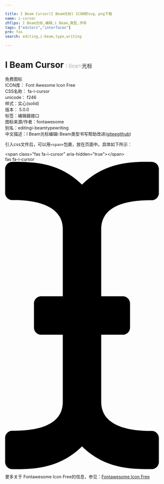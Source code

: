 ```yaml
---

title: I Beam Cursor(I Beam光标) ICON转svg、png下载
name: i-cursor
zhTips: I Beam光标,编辑,i Beam,类型,书写
tags: ["editors","interfaces"]
pre: fas
search: editing,i-beam,type,writing

---
```


# I Beam Cursor  <small style="font-size: 60%;font-weight: 100">I Beam光标</small>


<div class="detail-page">
<p>
<span><span class="badge-success badge">免费图标</span> </span>
<br/>
<span>
ICON库：
<span class="badge-secondary badge">Font Awesome Icon Free</span> 
</span>
<br/>
<span>
CSS名称：
<span class="badge-secondary badge">fa-i-cursor</span> 
</span>
<br/>
<span>
unicode：
<span class="badge-secondary badge">f246</span> 
<copy-btn content='f246' btn-title=""></copy-btn>
<copy-btn :content='String.fromCodePoint(parseInt("f246", 16))' btn-title="复制U"></copy-btn>
</span><br/><span>样式：<span class="badge-light badge">实心(solid)</span></span>
<br/>
<span>
版本：
<span class="badge-secondary badge">5.0.0</span> 
</span><br/><span>标签：<span class="badge-light badge"><router-link to="/tags/editors.html">编辑器</router-link></span><span class="badge-light badge"><router-link to="/tags/interfaces.html">接口</router-link></span></span>
<br/>
<span>图标来源/作者：<span class="badge-light badge">fontawesome</span></span> 
<br/>
<span>别名：<span class="badge-light badge">editing</span><span class="badge-light badge">i-beam</span><span class="badge-light badge">type</span><span class="badge-light badge">writing</span></span><br/><span class="zh-detail">中文描述：<span class="badge-primary badge">I Beam光标</span><span class="badge-primary badge">编辑</span><span class="badge-primary badge">i Beam</span><span class="badge-primary badge">类型</span><span class="badge-primary badge">书写</span><span class="help-link"><span>帮助改进</span>(<a href="https://gitee.com/liuwave/icon-helper/edit/master/json/fontawesome/solid/i-cursor.json" target="_blank" rel="noopener noreferrer">gitee</a><a href="https://github.com/liuwave/icon-helper/edit/master/json/fontawesome/solid/i-cursor.json" target="_blank" rel="noopener noreferrer">github</a></span>)</span><br/>
</p>
</div>
<div class="alert alert-dark">
  <i class="fas fa-i-cursor fa-xs"></i>
  <i class="fas fa-i-cursor fa-sm"></i>
  <i class="fas fa-i-cursor fa-lg"></i>
  <i class="fas fa-i-cursor fa-2x"></i>
  <i class="fas fa-i-cursor fa-3x"></i>
  <i class="fas fa-i-cursor fa-5x"></i>
  <i class="fas fa-i-cursor fa-7x"></i>
</div>
<div>
  <p>引入css文件后，可以用<code>&lt;span&gt;</code>包裹，放在页面中。具体如下所示：    
  </p>
  <div class="alert alert-primary" style="font-size: 14px">
    &lt;span class="fas fa-i-cursor" aria-hidden="true"&gt;&lt;/span&gt;
    <copy-btn content='<span class="fas fa-i-cursor" aria-hidden="true"></span>'></copy-btn>
  </div>
  <div class="alert alert-secondary">
    <i class="fas fa-i-cursor"
    style="font-size: 24px"
    aria-hidden="true"></i> fas fa-i-cursor
    <copy-btn content="fas fa-i-cursor" btn-title="复制图标名称"></copy-btn>
  </div>
</div>
<div id="svg" class="svg-wrap">
<svg xmlns="http://www.w3.org/2000/svg" viewBox="0 0 256 512"><path d="M256 52.048V12.065C256 5.496 250.726.148 244.158.066 211.621-.344 166.469.011 128 37.959 90.266.736 46.979-.114 11.913.114 5.318.157 0 5.519 0 12.114v39.645c0 6.687 5.458 12.078 12.145 11.998C38.111 63.447 96 67.243 96 112.182V224H60c-6.627 0-12 5.373-12 12v40c0 6.627 5.373 12 12 12h36v112c0 44.932-56.075 48.031-83.95 47.959C5.404 447.942 0 453.306 0 459.952v39.983c0 6.569 5.274 11.917 11.842 11.999 32.537.409 77.689.054 116.158-37.894 37.734 37.223 81.021 38.073 116.087 37.845 6.595-.043 11.913-5.405 11.913-12V460.24c0-6.687-5.458-12.078-12.145-11.998C217.889 448.553 160 444.939 160 400V288h36c6.627 0 12-5.373 12-12v-40c0-6.627-5.373-12-12-12h-36V112.182c0-44.932 56.075-48.213 83.95-48.142 6.646.018 12.05-5.346 12.05-11.992z"/></svg>
</div>
<detail full-name='fa-i-cursor'></detail>
    
<div><p>更多关于  Fontawesome Icon Free的信息，参见：<a target="_blank" href="https://iconhelper.cn/fontawesome.html">Fontawesome Icon Free</a>
</p></div>
